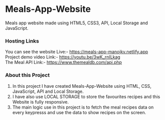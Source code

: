 # Meals-App-Website
Meals app website made using HTML5, CSS3, API, Local Storage and JavaScript.

### Hosting Links <br>
You can see the website Live:- https://meals-app-manojkv.netlify.app <br>
Project demo video Link:- https://youtu.be/3wK_rnILkag <br>
The Meal API Link:- https://www.themealdb.com/api.php <br>

### About this Project <br>
1. In this project I have created Meals-App-Website using HTML, CSS, JavaScript, API and Local Storage. <br>
2. I have also use LOCAL STORAGE to store the favourites recipes and this Website is fully responsive. <br>
3. The main logic use in this project is to fetch the meal recipes data on every keypresss and use the data to show recipes on the screen.
